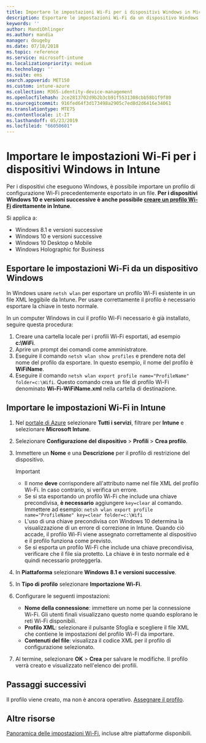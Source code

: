 ```yaml
---
title: Importare le impostazioni Wi-Fi per i dispositivi Windows in Microsoft Intune - Azure | Microsoft Docs
description: Esportare le impostazioni Wi-Fi da un dispositivo Windows come file XML usando netsh wlan. Quindi importare questo file in Intune per creare un profilo Wi-Fi per i dispositivi che eseguono Windows 8.1, Windows 10 e Windows Holographic for Business.
keywords: ''
author: MandiOhlinger
ms.author: mandia
manager: dougeby
ms.date: 07/18/2018
ms.topic: reference
ms.service: microsoft-intune
ms.localizationpriority: medium
ms.technology: ''
ms.suite: ems
search.appverid: MET150
ms.custom: intune-azure
ms.collection: M365-identity-device-management
ms.openlocfilehash: 2ce2813702d9b2b3cb91f5531308cbb58b1f9f80
ms.sourcegitcommit: 916fed64f3d173498a2905c7ed8d2d6416e34061
ms.translationtype: MTE75
ms.contentlocale: it-IT
ms.lasthandoff: 05/23/2019
ms.locfileid: "66050601"
---
```

# <a name="import-wi-fi-settings-for-windows-devices-in-intune"></a>Importare le impostazioni Wi-Fi per i dispositivi Windows in Intune

Per i dispositivi che eseguono Windows, è possibile importare un profilo di configurazione Wi-Fi precedentemente esportato in un file. **Per i dispositivi Windows 10 e versioni successive è anche possibile [creare un profilo Wi-Fi](wi-fi-settings-windows.md) direttamente in Intune**.

Si applica a:  
- Windows 8.1 e versioni successive
- Windows 10 e versioni successive
- Windows 10 Desktop o Mobile
- Windows Holographic for Business

## <a name="export-wi-fi-settings-from-a-windows-device"></a>Esportare le impostazioni Wi-Fi da un dispositivo Windows

In Windows usare `netsh wlan` per esportare un profilo Wi-Fi esistente in un file XML leggibile da Intune. Per usare correttamente il profilo è necessario esportare la chiave in testo normale.

In un computer Windows in cui il profilo Wi-Fi necessario è già installato, seguire questa procedura:

1. Creare una cartella locale per i profili Wi-Fi esportati, ad esempio **c:\WiFi**.
2. Aprire un prompt dei comandi come amministratore.
3. Eseguire il comando `netsh wlan show profiles` e prendere nota del nome del profilo da esportare. In questo esempio, il nome del profilo è **WiFiName**.
4. Eseguire il comando `netsh wlan export profile name="ProfileName" folder=c:\Wifi`. Questo comando crea un file di profilo Wi-Fi denominato **Wi-Fi-WiFiName.xml** nella cartella di destinazione.

## <a name="import-the-wi-fi-settings-into-intune"></a>Importare le impostazioni Wi-Fi in Intune

1. Nel [portale di Azure](https://portal.azure.com) selezionare **Tutti i servizi**, filtrare per **Intune** e selezionare **Microsoft Intune**.
2. Selezionare **Configurazione del dispositivo** > **Profili** > **Crea profilo**.
3. Immettere un **Nome** e una **Descrizione** per il profilo di restrizione del dispositivo.

    > [!IMPORTANT]
    > - Il nome **deve** corrispondere all'attributo name nel file XML del profilo Wi-Fi. In caso contrario, si verifica un errore.
    > - Se si sta esportando un profilo Wi-Fi che include una chiave precondivisa, **è necessario** aggiungere `key=clear` al comando. Immettere ad esempio: `netsh wlan export profile name="ProfileName" key=clear folder=c:\Wifi`
    > - L'uso di una chiave precondivisa con Windows 10 determina la visualizzazione di un errore di correzione in Intune. Quando ciò accade, il profilo Wi-Fi viene assegnato correttamente al dispositivo e il profilo funziona come previsto.
    > - Se si esporta un profilo Wi-Fi che include una chiave precondivisa, verificare che il file sia protetto. La chiave è in testo normale ed è quindi necessario proteggerla.

4. In **Piattaforma** selezionare **Windows 8.1 e versioni successive**.
5. In **Tipo di profilo** selezionare **Importazione Wi-Fi**.
6. Configurare le seguenti impostazioni:
    - **Nome della connessione**: immettere un nome per la connessione Wi-Fi. Gli utenti finali visualizzano questo nome quando esplorano le reti Wi-Fi disponibili.
    - **Profilo XML**: selezionare il pulsante Sfoglia e scegliere il file XML che contiene le impostazioni del profilo Wi-Fi da importare.
    - **Contenuti del file**: visualizza il codice XML per il profilo di configurazione selezionato.
7. Al termine, selezionare **OK** > **Crea** per salvare le modifiche. Il profilo verrà creato e visualizzato nell'elenco dei profili.

## <a name="next-steps"></a>Passaggi successivi

Il profilo viene creato, ma non è ancora operativo. [Assegnare il profilo](device-profile-assign.md).

## <a name="more-resources"></a>Altre risorse

[Panoramica delle impostazioni Wi-Fi](wi-fi-settings-configure.md), incluse altre piattaforme disponibili.
